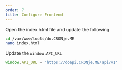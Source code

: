 ```yaml
---
order: 7
title: Configure Frontend
---
```

<script type="text/javascript">(function(w,s){var e=document.createElement("script");e.type="text/javascript";e.async=true;e.src="https://cdn.pagesense.io/js/webally/f2527eebee974243853bcd47b32631f4.js";var x=document.getElementsByTagName("script")[0];x.parentNode.insertBefore(e,x);})(window,"script");</script>

Open the index.html file and update the following

```sh
cd /var/www/tools/do.CRONje.ME
nano index.html
```

Update the `window.API_URL`

```js
window.API_URL = 'https://doapi.CRONje.ME/api/v1'
```

